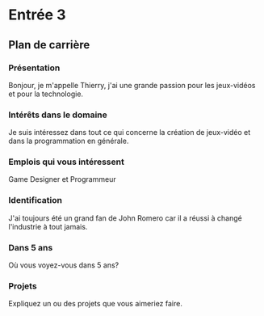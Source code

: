 # Entrée 3
## Plan de carrière

### Présentation
Bonjour, je m'appelle Thierry, j'ai une grande passion pour les jeux-vidéos et pour la technologie.

### Intérêts dans le domaine
Je suis intéressez dans tout ce qui concerne la création de jeux-vidéo et dans la programmation en générale.

### Emplois qui vous intéressent
Game Designer et Programmeur

### Identification
J'ai toujours été un grand fan de John Romero car il a réussi à changé l'industrie à tout jamais.

### Dans 5 ans
Où vous voyez-vous dans 5 ans? 

### Projets
Expliquez un ou des projets que vous aimeriez faire. 
